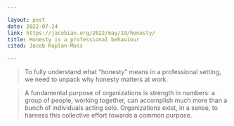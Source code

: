 ```yaml
---

layout: post
date: 2022-07-24
link: https://jacobian.org/2022/may/19/honesty/
title: Honesty is a professional behaviour
cited: Jacob Kaplan-Moss

---
```


> To fully understand what “honesty” means in a professional setting, we need to unpack why honesty matters at work.

> A fundamental purpose of organizations is strength in numbers: a group of people, working together, can accomplish much more than a bunch of individuals acting solo. Organizations exist, in a sense, to harness this collective effort towards a common purpose.